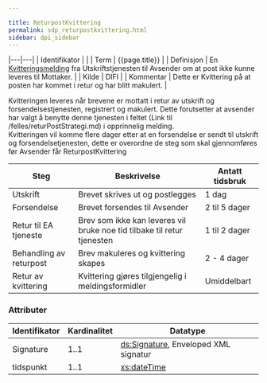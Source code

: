 ```yaml
---

title: ReturpostKvittering  
permalink: sdp_returpostkvittering.html
sidebar: dpi_sidebar
---
```


|---|---|
| Identifikator | |
| Term          | {{page.title}} |
| Definisjon    | En [Kvitteringsmelding](KvitteringsMelding.md) fra Utskriftstjenesten til Avsender om at post ikke kunne leveres til Mottaker. |
| Kilde         | DIFI |
| Kommentar     | Dette er Kvittering på at posten har kommet i retur og har blitt makulert. |

Kvitteringen leveres når brevene er mottatt i retur av utskrift og
forsendelsestjenesten, registrert og makulert. Dette forutsetter at
avsender har valgt å benytte denne tjenesten i feltet
(Link til /felles/returPostStrategi.md) i opprinnelig melding.  
Kvitteringen vil komme flere dager etter at en forsendelse er sendt til
utskrift og forsendelsetjenesten, dette er overordne de steg som skal
gjennomføres før Avsender får ReturpostKvittering

| Steg | Beskrivelse | Antatt tidsbruk |
| --- | --- | --- |
| Utskrift | Brevet skrives ut og postlegges | 1 dag |
| Forsendelse | Brevet forsendes til Avsender | 2 til 5 dager |
| Retur til EA tjeneste | Brev som ikke kan leveres vil bruke noe tid tilbake til retur tjenesten | 1 til 2 dager |
| Behandling av returpost | Brev makuleres og kvittering skapes | 2 - 4 dager |
| Retur av kvittering | Kvittering gjøres tilgjengelig i meldingsformidler | Umiddelbart |

### Attributer

| Identifikator | Kardinalitet | Datatype |
| --- | --- | --- |
| Signature | 1..1 | [ds:Signature](https://www.oasis-open.org/committees/download.php/21256/wss-v1.1-spec-errata-os-SOAPMessageSecurity.htm#_Toc118717148), Enveloped XML signatur |
| tidspunkt | 1..1 | [xs:dateTime](http://www.w3.org/TR/xmlschema-2/#dateTime) |
